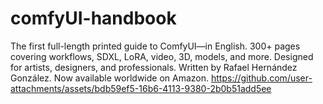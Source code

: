 # comfyUI-handbook
The first full-length printed guide to ComfyUI—in English. 300+ pages covering workflows, SDXL, LoRA, video, 3D, models, and more. Designed for artists, designers, and professionals. Written by Rafael Hernández González. Now available worldwide on Amazon.
https://github.com/user-attachments/assets/bdb59ef5-16b6-4113-9380-2b0b51add5ee
